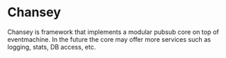 Chansey
=======

Chansey is framework that implements a modular pubsub core on top of eventmachine. In the future the core may offer more services such as logging, stats, DB access, etc.
